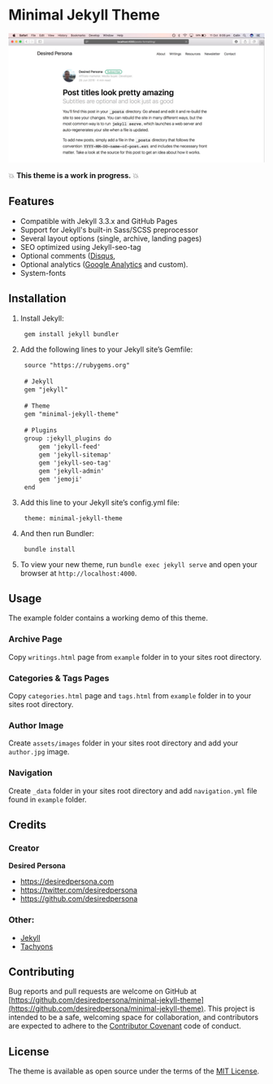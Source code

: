# Minimal Jekyll Theme

![Minimal Jekyll Theme Screenshot](/screenshot.jpg)

:boom: **This theme is a work in progress.** :boom:


## Features

- Compatible with Jekyll 3.3.x and GitHub Pages
- Support for Jekyll's built-in Sass/SCSS preprocessor
- Several layout options (single, archive, landing pages)
- SEO optimized using Jekyll-seo-tag
- Optional comments ([Disqus](https://disqus.com/),
- Optional analytics ([Google Analytics](https://www.google.com/analytics/) and custom).
- System-fonts


## Installation

1. Install Jekyll:

		gem install jekyll bundler

2. Add the following lines to your Jekyll site’s Gemfile:  


		source "https://rubygems.org"

		# Jekyll
		gem "jekyll"

		# Theme
		gem "minimal-jekyll-theme"

		# Plugins
		group :jekyll_plugins do
			gem 'jekyll-feed'
			gem 'jekyll-sitemap'
			gem 'jekyll-seo-tag'
			gem 'jekyll-admin'
			gem 'jemoji'
		end


3. Add this line to your Jekyll site’s config.yml file:


		theme: minimal-jekyll-theme


4. And then run Bundler:

		bundle install


5. To view your new theme, run `bundle exec jekyll serve` and open your browser at `http://localhost:4000`.


## Usage

The example folder contains a working demo of this theme.

### Archive Page
Copy `writings.html` page from `example` folder in to your sites root directory.

### Categories & Tags Pages
Copy `categories.html` page and `tags.html` from `example` folder in to your sites root directory.

### Author Image
Create `assets/images` folder in your sites root directory and add your `author.jpg` image.

### Navigation
Create `_data` folder in your sites root directory and add `navigation.yml` file found in `example` folder.


## Credits

### Creator

**Desired Persona**

- <https://desiredpersona.com>
- <https://twitter.com/desiredpersona>
- <https://github.com/desiredpersona>

### Other:

- [Jekyll](http://jekyllrb.com/)
- [Tachyons](http://tachyons.io)

## Contributing

Bug reports and pull requests are welcome on GitHub at [https://github.com/desiredpersona/minimal-jekyll-theme](https://github.com/desiredpersona/minimal-jekyll-theme). This project is intended to be a safe, welcoming space for collaboration, and contributors are expected to adhere to the [Contributor Covenant](http://contributor-covenant.org) code of conduct.

## License

The theme is available as open source under the terms of the [MIT License](http://opensource.org/licenses/MIT).
